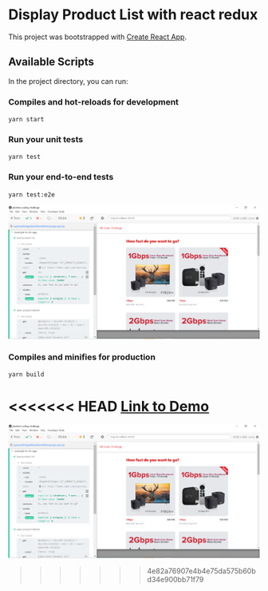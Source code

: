 # Display Product List with react redux

This project was bootstrapped with [Create React App](https://github.com/facebook/create-react-app).

## Available Scripts

In the project directory, you can run:

### Compiles and hot-reloads for development
```
yarn start
```
### Run your unit tests
```
yarn test
```
### Run your end-to-end tests
```
yarn test:e2e
```

![alt text](https://github.com/adnin/plentina-coding-challenge/blob/main/screenshots/Screenshot_2.png?raw=true)

### Compiles and minifies for production
```
yarn build
```

<<<<<<< HEAD
[Link to Demo](https://react-redux-36fdd.web.app/)
=======
![alt text](https://github.com/adnin/plentina-coding-challenge/blob/main/screenshots/Screenshot_2.png?raw=true)
>>>>>>> 4e82a76907e4b4e75da575b60bd34e900bb71f79
